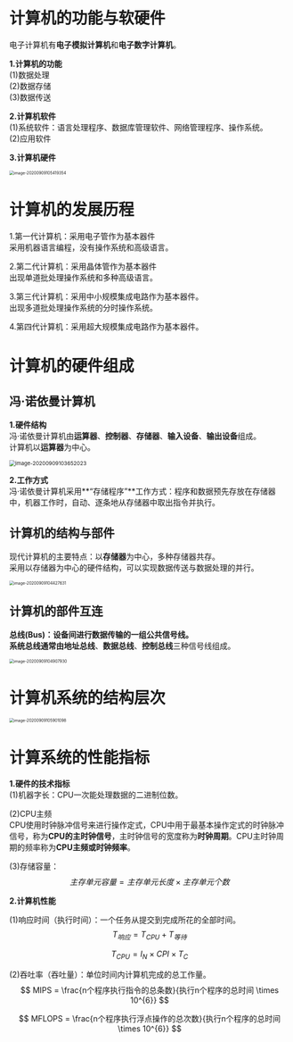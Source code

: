 # 计算机的功能与软硬件

电子计算机有**电子模拟计算机**和**电子数字计算机**。

**1.计算机的功能**  
(1)数据处理  
(2)数据存储  
(3)数据传送

**2.计算机软件**  
(1)系统软件：语言处理程序、数据库管理软件、网络管理程序、操作系统。  
(2)应用软件

**3.计算机硬件**

<img src="C:\Users\GaoWei\Desktop\新建文件夹\图片\1_计算机硬件.png" alt="image-20200909105419354" style="zoom:50%;" />





# 计算机的发展历程

1.第一代计算机：采用电子管作为基本器件  
	采用机器语言编程，没有操作系统和高级语言。

2.第二代计算机：采用晶体管作为基本器件  
	出现单道批处理操作系统和多种高级语言。

3.第三代计算机：采用中小规模集成电路作为基本器件。  
	出现多道批处理操作系统的分时操作系统。

4.第四代计算机：采用超大规模集成电路作为基本器件。  







# 计算机的硬件组成

## 冯·诺依曼计算机

**1.硬件结构**  
冯·诺依曼计算机由**运算器**、**控制器**、**存储器**、**输入设备**、**输出设备**组成。  
计算机以**运算器**为中心。

<img src="C:\Users\GaoWei\Desktop\新建文件夹\图片\7_8.png" alt="image-20200909103652023" style="zoom:67%;" />

**2.工作方式**  
冯·诺依曼计算机采用**“存储程序”**工作方式：程序和数据预先存放在存储器中，机器工作时，自动、逐条地从存储器中取出指令并执行。

## 计算机的结构与部件

现代计算机的主要特点：以**存储器**为中心，多种存储器共存。  
采用以存储器为中心的硬件结构，可以实现数据传送与数据处理的并行。

<img src="C:\Users\GaoWei\Desktop\新建文件夹\图片\7_9.png" alt="image-20200909104427631" style="zoom:50%;" />

## 计算机的部件互连

**总线(Bus)：**设备间进行数据传输的一组公共信号线。  
系统总线通常由**地址总线**、**数据总线**、**控制总线**三种信号线组成。

<img src="C:\Users\GaoWei\Desktop\新建文件夹\图片\7_10.png" alt="image-20200909104907930" style="zoom:50%;" />





# 计算机系统的结构层次

<img src="C:\Users\GaoWei\Desktop\新建文件夹\图片\1_计算机系统的层级结构.png" alt="image-20200909105901098" style="zoom:50%;" />





# 计算系统的性能指标

**1.硬件的技术指标**   
(1)机器字长：CPU一次能处理数据的二进制位数。

(2)CPU主频  
	CPU使用时钟脉冲信号来进行操作定式，CPU中用于最基本操作定式的时钟脉冲信号，称为**CPU的主时钟信号**，主时钟信号的宽度称为**时钟周期**。CPU主时钟周期的频率称为**CPU主频或时钟频率**。

(3)存储容量：
$$
主存单元容量 = 主存单元长度 \times 主存单元个数
$$


**2.计算机性能** 

(1)响应时间（执行时间）：一个任务从提交到完成所花的全部时间。
$$
T_{响应} = T_{CPU} + T_{等待}
$$

$$
T_{CPU} = I_{N} \times CPI \times T_{C}
$$

(2)吞吐率（吞吐量）：单位时间内计算机完成的总工作量。
$$
MIPS = \frac{n个程序执行指令的总条数}{执行n个程序的总时间 \times 10^{6}}
$$

$$
MFLOPS = \frac{n个程序执行浮点操作的总次数}{执行n个程序的总时间 \times 10^{6}}
$$

